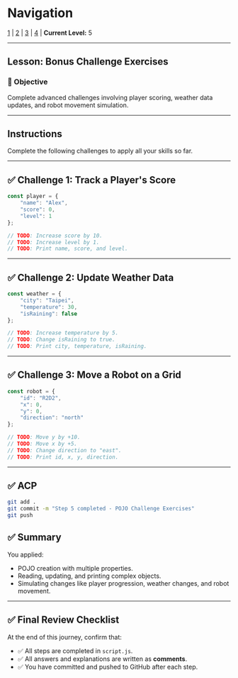 # Navigation
[1](./lesson-3-pojo-lv1.md) | [2](./lesson-3-pojo-lv2.md) | [3](./lesson-3-pojo-lv3.md) | [4](./lesson-3-pojo-lv4.md) | **Current Level:** 5

---

## Lesson: Bonus Challenge Exercises

### 🎯 Objective

Complete advanced challenges involving player scoring, weather data updates, and robot movement simulation.

---

## **Instructions**

Complete the following challenges to apply all your skills so far.

---

## ✅ **Challenge 1: Track a Player's Score**

```js
const player = {
    "name": "Alex",
    "score": 0,
    "level": 1
};

// TODO: Increase score by 10.
// TODO: Increase level by 1.
// TODO: Print name, score, and level.
```

---

## ✅ **Challenge 2: Update Weather Data**

```js
const weather = {
    "city": "Taipei",
    "temperature": 30,
    "isRaining": false
};

// TODO: Increase temperature by 5.
// TODO: Change isRaining to true.
// TODO: Print city, temperature, isRaining.
```

---

## ✅ **Challenge 3: Move a Robot on a Grid**

```js
const robot = {
    "id": "R2D2",
    "x": 0,
    "y": 0,
    "direction": "north"
};

// TODO: Move y by +10.
// TODO: Move x by +5.
// TODO: Change direction to "east".
// TODO: Print id, x, y, direction.
```

---

## ✅ **ACP**

```bash
git add .
git commit -m "Step 5 completed - POJO Challenge Exercises"
git push
```

## ✅ **Summary**

You applied:

* POJO creation with multiple properties.
* Reading, updating, and printing complex objects.
* Simulating changes like player progression, weather changes, and robot movement.

---

## ✅ **Final Review Checklist**

At the end of this journey, confirm that:

* ✅ All steps are completed in `script.js`.
* ✅ All answers and explanations are written as **comments**.
* ✅ You have committed and pushed to GitHub after each step. 